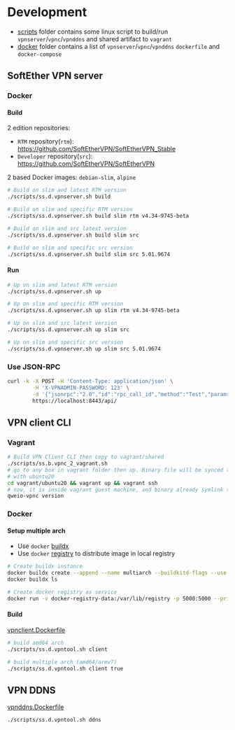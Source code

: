 # Development

- [scripts](./scripts) folder contains some linux script to build/run `vpnserver`/`vpnc`/`vpnddns` and shared artifact to `vagrant`
- [docker](./docker) folder contains a list of `vpnserver`/`vpnc`/`vpnddns` `dockerfile` and `docker-compose`

## SoftEther VPN server

### Docker

#### Build

2 edition repositories:

- `RTM` repository(`rtm`): https://github.com/SoftEtherVPN/SoftEtherVPN_Stable
- `Developer` repository(`src`): https://github.com/SoftEtherVPN/SoftEtherVPN

2 based Docker images: `debian-slim`, `alpine`

```bash
# Build on slim and latest RTM version 
./scripts/ss.d.vpnserver.sh build

# Build on slim and specific RTM version
./scripts/ss.d.vpnserver.sh build slim rtm v4.34-9745-beta

# Build on slim and src latest version
./scripts/ss.d.vpnserver.sh build slim src 

# Build on slim and specific src version
./scripts/ss.d.vpnserver.sh build slim src 5.01.9674
```

#### Run

```bash
# Up on slim and latest RTM version
./scripts/ss.d.vpnserver.sh up

# Up on slim and specific RTM version
./scripts/ss.d.vpnserver.sh up slim rtm v4.34-9745-beta

# Up on slim and src latest version
./scripts/ss.d.vpnserver.sh up slim src 

# Up on slim and specific src version
./scripts/ss.d.vpnserver.sh up slim src 5.01.9674
```

### Use JSON-RPC

```bash
curl -k -X POST -H 'Content-Type: application/json' \
        -H 'X-VPNADMIN-PASSWORD: 123' \
        -d '{"jsonrpc":"2.0","id":"rpc_call_id","method":"Test","params":{"IntValue_u32":0}}' \
        https://localhost:8443/api/
```

## VPN client CLI

### Vagrant

```bash
# Build VPN Client CLI then copy to vagrant/shared
./scripts/ss.b.vpnc_2_vagrant.sh
# go to any box in vagrant folder then up. Binary file will be synced to /vagrant/qweio-vpnc
# with ubuntu20
cd vagrant/ubuntu20 && vagrant up && vagrant ssh
# now, it is inside vagrant guest machine, and binary already symlink to /usr/local/bin/qweio-vpnc  
qweio-vpnc version
```

### Docker

#### Setup multiple arch

- Use `docker` [buildx](https://github.com/docker/buildx/#installing)
- Use `docker` [registry](https://github.com/zero88/gh-registry) to distribute image in local registry

```bash
# Create buildx instance
docker buildx create --append --name multiarch --buildkitd-flags --use '--allow-insecure-entitlement security.insecure --allow-insecure-entitlement network.host'
docker buildx ls

# Create docker registry as service
docker run -v docker-registry-data:/var/lib/registry -p 5000:5000 --privileged --network host -d --restart always
```

#### Build

[vpnclient.Dockerfile](./docker/dockerfile/vpnclient.Dockerfile)

```bash
# build amd64 arch
./scripts/ss.d.vpntool.sh client

# build multiple arch (amd64/armv7)
./scripts/ss.d.vpntool.sh client true
```

## VPN DDNS

[vpnddns.Dockerfile](./docker/dockerfile/vpnddns.Dockerfile)

```bash
./scripts/ss.d.vpntool.sh ddns
```
